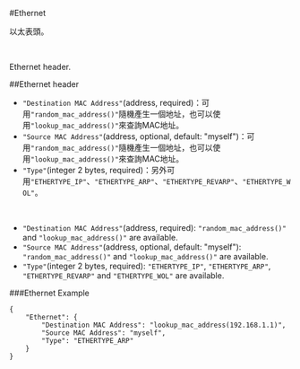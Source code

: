 #Ethernet

以太表頭。

</br>

Ethernet header.

##Ethernet header
* ```"Destination MAC Address"```(address, required)：可用```"random_mac_address()"```隨機產生一個地址，也可以使用```"lookup_mac_address()"```來查詢MAC地址。
* ```"Source MAC Address"```(address, optional, default: "myself")：可用```"random_mac_address()"```隨機產生一個地址，也可以使用```"lookup_mac_address()"```來查詢MAC地址。
* ```"Type"```(integer 2 bytes, required)：另外可用```"ETHERTYPE_IP"```、```"ETHERTYPE_ARP"```、```"ETHERTYPE_REVARP"```、```"ETHERTYPE_WOL"```。

</br>

* ```"Destination MAC Address"```(address, required): ```"random_mac_address()"``` and ```"lookup_mac_address()"``` are available.
* ```"Source MAC Address"```(address, optional, default: "myself"): ```"random_mac_address()"``` and ```"lookup_mac_address()"``` are available.
* ```"Type"```(integer 2 bytes, required): ```"ETHERTYPE_IP"```, ```"ETHERTYPE_ARP"```, ```"ETHERTYPE_REVARP"``` and ```"ETHERTYPE_WOL"``` are available.

###Ethernet Example

```
{
    "Ethernet": {
        "Destination MAC Address": "lookup_mac_address(192.168.1.1)",
        "Source MAC Address": "myself",
        "Type": "ETHERTYPE_ARP"
    }
}
```